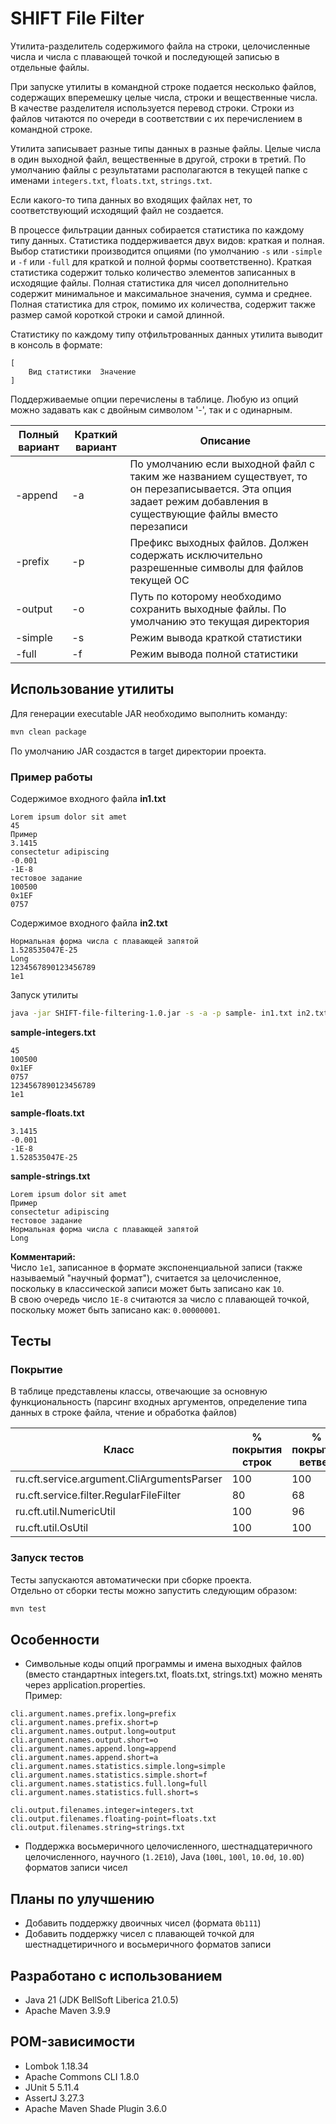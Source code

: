 
# SHIFT File Filter

Утилита-разделитель содержимого файла на строки, целочисленные числа и числа с плавающей точкой и последующей записью в отдельные файлы.

При запуске утилиты в командной строке подается несколько файлов, содержащих вперемешку целые числа, строки и вещественные числа. В качестве разделителя используется перевод строки. Строки из файлов читаются по очереди в соответствии с их перечислением в командной строке.

Утилита записывает разные типы данных в разные файлы. Целые числа в один выходной файл, вещественные в другой, строки в третий. По умолчанию файлы с результатами располагаются в текущей папке с именами `integers.txt`, `floats.txt`, `strings.txt`.

Если какого-то типа данных во входящих файлах нет, то соответствующий исходящий файл не создается.

В процессе фильтрации данных собирается статистика по каждому типу данных. Статистика поддерживается двух видов: краткая и полная. Выбор статистики производится опциями (по умолчанию `-s` или `-simple` и `-f` или `-full` для краткой и полной формы соответственно). Краткая статистика содержит только количество элементов записанных в исходящие файлы. Полная статистика для чисел дополнительно содержит минимальное и максимальное значения, сумма и среднее. Полная статистика для строк, помимо их количества, содержит также размер самой короткой строки и самой длинной.

Статистику по каждому типу отфильтрованных данных утилита выводит в консоль в формате:
```text
[
    Вид статистики  Значение
]
```

Поддерживаемые опции перечислены в таблице. Любую из опций можно задавать как с двойным символом '-', так и с одинарным.

| Полный вариант | Краткий вариант | Описание                                                                                                                                                          |
|----------------|-----------------|-------------------------------------------------------------------------------------------------------------------------------------------------------------------|
| -append         | -a               | По умолчанию если выходной файл с таким же названием существует, то он перезаписывается. Эта опция задает режим добавления в существующие файлы вместо перезаписи |
| -prefix         | -p               | Префикс выходных файлов. Должен содержать исключительно разрешенные символы для файлов текущей ОС                                                                 |
| -output         | -o               | Путь по которому необходимо сохранить выходные файлы. По умолчанию это текущая директория                                                                         |
| -simple         | -s               | Режим вывода краткой статистики                                                                                                                                 |
| -full           | -f               | Режим вывода полной статистики                                                                                                                                    |

## Использование утилиты
Для генерации executable JAR необходимо выполнить команду:
```bash
mvn clean package
```
По умолчанию JAR создастся в target директории проекта.

### Пример работы
Содержимое входного файла **in1.txt**
```text
Lorem ipsum dolor sit amet
45
Пример
3.1415
consectetur adipiscing
-0.001
-1E-8
тестовое задание
100500
0x1EF
0757
```
Содержимое входного файла **in2.txt**
```text
Нормальная форма числа с плавающей запятой
1.528535047E-25
Long
1234567890123456789
1e1
```
Запуск утилиты
```bash
java -jar SHIFT-file-filtering-1.0.jar -s -a -p sample- in1.txt in2.txt
```
**sample-integers.txt**
```text
45
100500
0x1EF
0757
1234567890123456789
1e1
```
**sample-floats.txt**
```text
3.1415
-0.001
-1E-8
1.528535047E-25
```
**sample-strings.txt**
```text
Lorem ipsum dolor sit amet
Пример
consectetur adipiscing
тестовое задание
Нормальная форма числа с плавающей запятой
Long
```
**Комментарий:**\
Число `1е1`, записанное в формате экспоненциальной записи (также называемый "научный формат"), считается за целочисленное, поскольку в классической записи может быть записано как `10`.\
В свою очередь число `1E-8` считаются за число с плавающей точкой, поскольку может быть записано как: `0.00000001`.

## Тесты

### Покрытие
В таблице представлены классы, отвечающие за основную функциональность (парсинг входных аргументов, определение типа данных в строке файла, чтение и обработка файлов)

| Класс                                      | % покрытия строк | % покрытия ветвей |
|--------------------------------------------|------------------|-------------------|
| ru.cft.service.argument.CliArgumentsParser | 100              | 100               |
| ru.cft.service.filter.RegularFileFilter    | 80               | 68                |
| ru.cft.util.NumericUtil                    | 100              | 96                |
| ru.cft.util.OsUtil                         | 100              | 100               |

### Запуск тестов
Тесты запускаются автоматически при сборке проекта.\
Отдельно от сборки тесты можно запустить следующим образом:

```bash
mvn test
```


## Особенности

- Символьные коды опций программы и имена выходных файлов (вместо стандартных integers.txt, floats.txt, strings.txt) можно менять через application.properties.\
Пример:
```
cli.argument.names.prefix.long=prefix
cli.argument.names.prefix.short=p
cli.argument.names.output.long=output
cli.argument.names.output.short=o
cli.argument.names.append.long=append
cli.argument.names.append.short=a
cli.argument.names.statistics.simple.long=simple
cli.argument.names.statistics.simple.short=f
cli.argument.names.statistics.full.long=full
cli.argument.names.statistics.full.short=s

cli.output.filenames.integer=integers.txt
cli.output.filenames.floating-point=floats.txt
cli.output.filenames.string=strings.txt
```
- Поддержка восьмеричного целочисленного, шестнадцатеричного целочисленного, научного (`1.2E10`), Java (`100L`, `100l`, `10.0d`, `10.0D`) форматов записи чисел

## Планы по улучшению

- Добавить поддержку двоичных чисел (формата `0b111`)
- Добавить поддержку чисел с плавающей точкой для шестнадцетиричного и восьмеричного форматов записи


## Разработано с использованием

- Java 21 (JDK BellSoft Liberica 21.0.5)
- Apache Maven 3.9.9

## POM-зависимости

- Lombok 1.18.34
- Apache Commons CLI 1.8.0
- JUnit 5 5.11.4
- AssertJ 3.27.3
- Apache Maven Shade Plugin 3.6.0